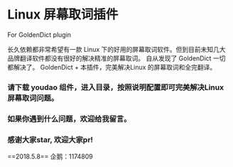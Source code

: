 # Linux 屏幕取词插件
For GoldenDict plugin

长久依赖都非常希望有一款 Linux 下的好用的屏幕取词软件。但到目前未知几大品牌翻译软件都没有很好的解决精准的屏幕取词。
自从发现了 GoldenDict 一切都解决了。 GoldenDict + 本插件，完美解决Linux 的屏幕取词和全完翻译。

### 请下载 youdao 组件，进入目录，按照说明配置即可完美解决Linux 屏幕取词问题。
### 如果你遇到什么问题，欢迎给我留言。
### 感谢大家star, 欢迎大家pr!

==2018.5.8== 企鹅：1174809
